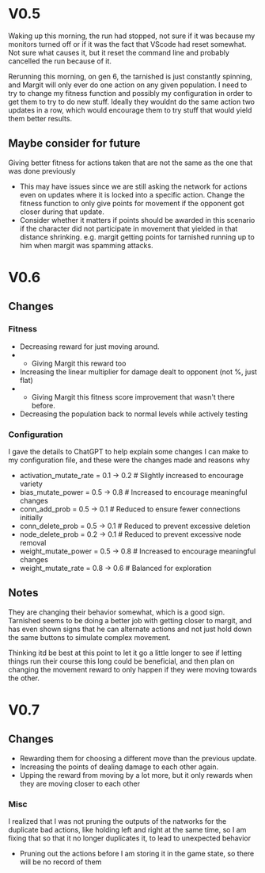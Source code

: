 # V0.5

Waking up this morning, the run had stopped, not sure if it was because my monitors turned off or if
it was the fact that VScode had reset somewhat. Not sure what causes it, but it reset the command line and probably cancelled
the run because of it.

Rerunning this morning, on gen 6, the tarnished is just constantly spinning, and Margit will only ever do one action
on any given population. I need to try to change my fitness function and possibly my configuration in order to get them
to try to do new stuff. Ideally they wouldnt do the same action two updates in a row, which would encourage them to try
stuff that would yield them better results.

## Maybe consider for future

Giving better fitness for actions taken that are not the same as the one that was done previously
- This may have issues since we are still asking the network for actions even on updates where it is locked into a specific action.
Change the fitness function to only give points for movement if the opponent got closer during that update.
- Consider whether it matters if points should be awarded in this scenario if the character did not participate in movement that yielded in that distance shrinking. e.g. margit getting points for tarnished running up to him when margit was spamming attacks.

# V0.6

## Changes

### Fitness

- Decreasing reward for just moving around.
- - Giving Margit this reward too
- Increasing the linear multiplier for damage dealt to opponent (not %, just flat)
- - Giving Margit this fitness score improvement that wasn't there before.
- Decreasing the population back to normal levels while actively testing

### Configuration

I gave the details to ChatGPT to help explain some changes I can make to my configuration file, and these were the changes made and reasons why

- activation_mutate_rate  = 0.1 -> 0.2 # Slightly increased to encourage variety
- bias_mutate_power       = 0.5 -> 0.8  # Increased to encourage meaningful changes
- conn_add_prob           = 0.5 -> 0.1  # Reduced to ensure fewer connections initially
- conn_delete_prob        = 0.5 -> 0.1  # Reduced to prevent excessive deletion
- node_delete_prob        = 0.2 -> 0.1  # Reduced to prevent excessive node removal
- weight_mutate_power     = 0.5 -> 0.8  # Increased to encourage meaningful changes
- weight_mutate_rate      = 0.8 -> 0.6  # Balanced for exploration

## Notes

They are changing their behavior somewhat, which is a good sign. Tarnished seems to be doing a better job with getting closer to margit, and has even shown signs that he can alternate actions and not just hold down the same buttons to simulate complex movement.

Thinking itd be best at this point to let it go a little longer to see if letting things run their course this long could be beneficial, and then plan on changing the movement reward to only happen if they were moving towards the other.

# V0.7

## Changes

- Rewarding them for choosing a different move than the previous update.
- Increasing the points of dealing damage to each other again.
- Upping the reward from moving by a lot more, but it only rewards when they are moving closer to each other


### Misc

I realized that I was not pruning the outputs of the natworks for the duplicate bad actions, like holding left and right at the same time, so I am fixing that so that it no longer duplicates it, to lead to unexpected behavior

- Pruning out the actions before I am storing it in the game state, so there will be no record of them
